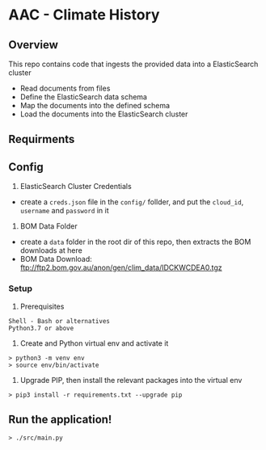 # AAC - Climate History
## Overview
This repo contains code that ingests the provided data into a ElasticSearch cluster
* Read documents from files
* Define the ElasticSearch data schema
* Map the documents into the defined schema
* Load the documents into the ElasticSearch cluster

## Requirments


## Config
1.  ElasticSearch Cluster Credentials
- create a `creds.json` file in the `config/` follder, and put the `cloud_id`, `username` and `password` in it

1. BOM Data Folder
- create a `data` folder in the root dir of this repo, then extracts the BOM downloads at here
- BOM Data Download: ftp://ftp2.bom.gov.au/anon/gen/clim_data/IDCKWCDEA0.tgz

### Setup
1. Prerequisites
```
Shell - Bash or alternatives
Python3.7 or above
```

1. Create and Python virtual env and activate it
```
> python3 -m venv env
> source env/bin/activate
```

1. Upgrade PIP, then install the relevant packages into the virtual env
```
> pip3 install -r requirements.txt --upgrade pip
```

## Run the application!
```
> ./src/main.py
```

